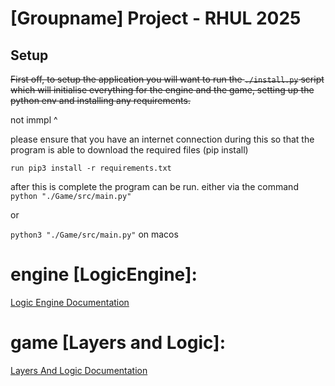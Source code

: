 # [Groupname] Project - RHUL 2025


## Setup
~~First off, to setup the application you will want to run the `./install.py` script which will initialise everything for the engine and the game, setting up the python env and installing any requirements.~~

not immpl ^

please ensure that you have an internet connection during this so that the program is able to download the required files (pip install)

`run pip3 install -r requirements.txt`


after this is complete the program can be run. either via the command 
`python "./Game/src/main.py"`

or 

`python3 "./Game/src/main.py"` on macos

<!-- or by running the `./run.py` file -->

<!-- the final option is to use the mainapp executable (note that this is just to launch the python app and does not contain any compiled code relevant to the runtime of the application) -->




# engine [LogicEngine]:
[Logic Engine Documentation](./ApplicationEngine/EngineDocs.md "Logic Engine Documentation")

# game [Layers and Logic]:
[Layers And Logic Documentation](./Game/GameDocs.md "Layers And Logic Documentation")
